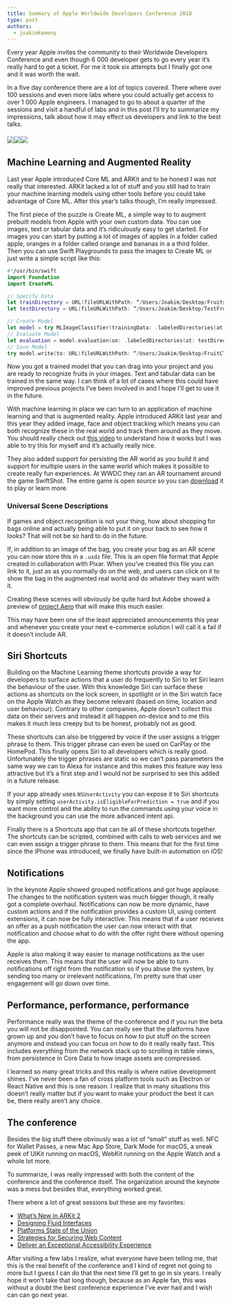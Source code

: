 ```yaml
---
title: Summary of Apple Worldwide Developers Conference 2018
type: post
authors:
  - joakimkemeny
---
```


Every year Apple invites the community to their Worldwide Developers Conference and even though 6 000 developer gets to go every year it’s really hard to get a ticket. For me it took six attempts but I finally got one and it was worth the wait.

In a five day conference there are a lot of topics covered. There where over 100 sessions and even more labs where you could actually get access to over 1 000 Apple engineers. I managed to go to about a quarter of the sessions and visit a handful of labs and in this post I’ll try to summarize my impressions, talk about how it may effect us developers and link to the best talks.

<!-- more -->

###### ![](/assets/blogg_wwdc-2018-1.jpg)![](/assets/blogg_wwdc-2018-2.jpg)![](/assets/blogg_wwdc-2018-3.jpg)

## Machine Learning and Augmented Reality

Last year Apple introduced Core ML and ARKit and to be honest I was not really that interested. ARKit lacked a lot of stuff and you still had to train your machine learning models using other tools before you could take advantage of Core ML. After this year’s talks though, I’m really impressed.

The first piece of the puzzle is Create ML, a simple way to to augment prebuilt models from Apple with your own custom data. You can use images, text or tabular data and it’s ridiculously easy to get started. For images you can start by putting a lot of images of apples in a folder called apple, oranges in a folder called orange and bananas in a a third folder. Then you can use Swift Playgrounds to pass the images to Create ML or just write a simple script like this:

```swift
#!/usr/bin/swift
import Foundation
import CreateML

// Specify Data
let trainDirectory = URL(fileURLWithPath: “/Users/Joakim/Desktop/Fruits“)
let testDirectory = URL(fileURLWithPath: “/Users/Joakim/Desktop/TestFruits“)

// Create Model
let model = try MLImageClassifier(trainingData: .labeledDirectories(at: trainDirectory))
// Evaluate Model
let evaluation = model.evaluation(on: .labeledDirectories(at: testDirectory))
// Save Model
try model.write(to: URL(fileURLWithPath: “/Users/Joakim/Desktop/FruitClassifier.mlmodel“))
```

Now you got a trained model that you can drag into your project and you are ready to recognize fruits in your images. Text and tabular data can be trained in the same way. I can think of a lot of cases where this could have improved previous projects I’ve been involved in and I hope I’ll get to use it in the future.

With machine learning in place we can turn to an application of machine learning and that is augmented reality. Apple introduced ARKit last year and this year they added image, face and object tracking which means you can both recognize these in the real world and track them around as they move. You should really check out [this video](https://developer.apple.com/videos/play/wwdc2018/602) to understand how it works but I was able to try this for myself and it’s actually really nice.

They also added support for persisting the AR world as you build it and support for multiple users in the same world which makes it possible to create really fun experiences. At WWDC they ran an AR tournament around the game SwiftShot. The entire game is open source so you can [download](https://developer.apple.com/documentation/arkit/swiftshot_creating_a_game_for_augmented_reality) it to play or learn more.

### Universal Scene Descriptions

If games and object recognition is not your thing, how about shopping for bags online and actually being able to put it on your back to see how it looks? That will not be so hard to do in the future.

If, in addition to an image of the bag, you create your bag as an AR scene you can now store this in a `.usdz` file. This is an open file format that Apple created in collaboration with Pixar. When you’ve created this file you can link to it, just as as you normally do on the web, and users can click on it to show the bag in the augmented real world and do whatever they want with it.

Creating these scenes will obviously be quite hard but Adobe showed a preview of [project Aero](https://www.adobe.com/products/projectaero.html) that will make this much easier.

This may have been one of the least appreciated announcements this year and whenever you create your next e-commerce solution I will call it a fail if it doesn’t include AR.

## Siri Shortcuts

Building on the Machine Learning theme shortcuts provide a way for developers to surface actions that a user do frequently to Siri to let Siri learn the behaviour of the user. With this knowledge Siri can surface these actions as shortcuts on the lock screen, in spotlight or in the Siri watch face on the Apple Watch as they become relevant (based on time, location and user behaviour). Contrary to other companies, Apple doesn’t collect this data on their servers and instead it all happen on-device and to me this makes it much less creepy but to be honest, probably not as good.

These shortcuts can also be triggered by voice if the user assigns a trigger phrase to them. This trigger phrase can even be used on CarPlay or the HomePod. This finally opens Siri to all developers which is really good. Unfortunately the trigger phrases are static so we can’t pass parameters the same way we can to Alexa for instance and this makes this feature way less attractive but it’s a first step and I would not be surprised to see this added in a future release.

If your app already uses `NSUserActivity` you can expose it to Siri shortcuts by simply setting `userActivity.isEligibleForPrediction = true` and if you want more control and the ability to run the commands using your voice in the background you can use the more advanced intent api.

Finally there is a Shortcuts app that can tie all of these shortcuts together. The shortcuts can be scripted, combined with calls to web services and we can even assign a trigger phrase to them. This means that for the first time since the iPhone was introduced, we finally have built-in automation on iOS!

## Notifications

In the keynote Apple showed grouped notifications and got huge applause. The changes to the notification system was much bigger though, it really got a complete overhaul. Notifications can now be more dynamic, have custom actions and if the notification provides a custom UI, using content extensions, it can now be fully interactive. This means that if a user receives an offer as a push notification the user can now interact with that notification and choose what to do with the offer right there without opening the app.

Apple is also making it way easier to manage notifications as the user receives them. This means that the user will now be able to turn notifications off right from the notification so if you abuse the system, by sending too many or irrelevant notifications, I’m pretty sure that user engagement will go down over time.

## Performance, performance, performance

Performance really was the theme of the conference and if you run the beta you will not be disappointed. You can really see that the platforms have grown up and you don’t have to focus on how to put stuff on the screen anymore and instead you can focus on how to do it really really fast. This includes everything from the network stack up to scrolling in table views, from persistence in Core Data to how image assets are compressed.

I learned so many great tricks and this really is where native development shines. I’ve never been a fan of cross platform tools such as Electron or React Native and this is one reason. I realize that in many situations this doesn’t really matter but if you want to make your product the best it can be, there really aren’t any choice.

## The conference

Besides the big stuff there obviously was a lot of “small” stuff as well. NFC for Wallet Passes, a new Mac App Store, Dark Mode for macOS, a sneak peek of UIKit running on macOS, WebKit running on the Apple Watch and a whole lot more.

To summarize, I was really impressed with both the content of the conference and the conference itself. The organization around the keynote was a mess but besides that, everything worked great.

There where a lot of great sessions but these are my favorites:

- [What’s New in ARKit 2](https://developer.apple.com/videos/play/wwdc2018/602)
- [Designing Fluid Interfaces](https://developer.apple.com/videos/play/wwdc2018/803)
- [Platforms State of the Union](https://developer.apple.com/videos/play/wwdc2018/102)
- [Strategies for Securing Web Content](https://developer.apple.com/videos/play/wwdc2018/207)
- [Deliver an Exceptional Accessibility Experience](https://developer.apple.com/videos/play/wwdc2018/230)

After visiting a few labs I realize, what everyone have been telling me, that this is the real benefit of the conference and I kind of regret not going to more but I guess I can do that the next time I’ll get to go in six years. I really hope it won’t take that long though, because as an Apple fan, this was without a doubt the best conference experience I’ve ever had and I wish can can go next year.
